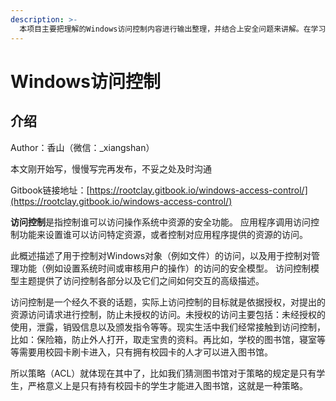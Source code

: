 ```yaml
---
description: >-
  本项目主要把理解的Windows访问控制内容进行输出整理，并结合上安全问题来讲解。在学习并整理的过程中发现WIndows的认证内容繁多，访问控制只是其冰山一角，后续也会考虑以访问控制为基础继续完善本项目，将整个认证梳理为文，为后来之人提供基础。
---
```


# Windows访问控制

## 介绍

Author：香山（微信：\_xiangshan）

本文刚开始写，慢慢写完再发布，不妥之处及时沟通

Gitbook链接地址：[https://rootclay.gitbook.io/windows-access-control/](https://rootclay.gitbook.io/windows-access-control/)

**访问控制**是指控制谁可以访问操作系统中资源的安全功能。 应用程序调用访问控制功能来设置谁可以访问特定资源，或者控制对应用程序提供的资源的访问。

此概述描述了用于控制对Windows对象（例如文件）的访问，以及用于控制对管理功能（例如设置系统时间或审核用户的操作）的访问的安全模型。 访问控制模型主题提供了访问控制各部分以及它们之间如何交互的高级描述。

访问控制是一个经久不衰的话题，实际上访问控制的目标就是依据授权，对提出的资源访问请求进行控制，防止未授权的访问。未授权的访问主要包括：未经授权的使用，泄露，销毁信息以及颁发指令等等。现实生活中我们经常接触到访问控制，比如：保险箱，防止外人打开，取走宝贵的资料。再比如，学校的图书馆，寝室等等需要用校园卡刷卡进入，只有拥有校园卡的人才可以进入图书馆。

所以策略（ACL）就体现在其中了，比如我们猜测图书馆对于策略的规定是只有学生，严格意义上是只有持有校园卡的学生才能进入图书馆，这就是一种策略。



## 

### 

### 

